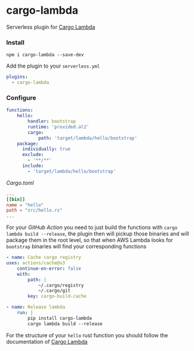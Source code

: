 # cargo-lambda
Serverless plugin for [Cargo Lambda](https://www.cargo-lambda.info/)


### Install

```shell
npm i cargo-lambda --save-dev
```

Add the plugin to your `serverless.yml`

```yml
plugins:
  - cargo-lambda
```

### Configure

```yml
functions:
	hello:
		handler: bootstrap
		runtime: 'provided.al2'
		cargo:
			path: 'target/lambda/hello/bootstrap'
    package:
      individually: true
      exclude:
        - '**/**'
      include:
        - 'target/lambda/hello/bootstrap'
```

*Cargo.toml*

```toml
...
[[bin]]
name = "hello"
path = "src/hello.rs"
...
```

For your *GitHub Action* you need to just build the functions with `cargo lambda build --release`,
the plugin then will pickup those binaries and will package them in the root level, so that
when AWS Lambda looks for `bootstrap` binaries will find your corresponding functions

```yml
- name: Cache cargo registry
uses: actions/cache@v3
	continue-on-error: false
	with:
		path: |
			~/.cargo/registry
			~/.cargo/git
		key: cargo-build-cache

- name: Release lambda
	run: |
		pip install cargo-lambda
		cargo lambda build --release

```

For the structure of your `hello` rust function you should follow the documentation of
[ Cargo Lambda ](https://www.cargo-lambda.info/)
